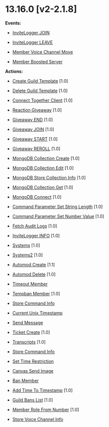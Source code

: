 # 13.16.0 [v2-2.1.8]

**Events:**

- [InviteLogger JOIN](https://github.com/Gotowka/mydbm/blob/v2/events/invitelogger-join.js)

- [InviteLogger LEAVE](https://github.com/Gotowka/mydbm/blob/v2/events/invitelogger-leave.js)

- [Member Voice Channel Move](https://github.com/Gotowka/mydbm/blob/v2/events/member_voice_move.js)

- [Member Boosted Server](https://github.com/Gotowka/mydbm/blob/v2/events/member_boosted_server_EVT.js)


**Actions:**

- [Create Guild Template](https://github.com/Gotowka/mydbm/blob/v2/actions/create_guild_template.js) [1.0]

- [Delete Guild Template](https://github.com/Gotowka/mydbm/blob/v2/actions/delete_guild_template.js) [1.0]

- [Connect Together Client](https://github.com/Gotowka/mydbm/blob/v2/actions/connect_together_client) [1.0]


- [Reaction Giveaway](https://github.com/Gotowka/mydbm/blob/v2/actions/giveaway_create.js) [1.0]

- [Giveaway END](https://github.com/Gotowka/mydbm/blob/v2/actions/gend.js) [1.0]

- [Giveaway JOIN](https://github.com/Gotowka/mydbm/blob/v2/actions/gjoin.js) [1.0]

- [Giveaway START](https://github.com/Gotowka/mydbm/blob/v2/actions/gstart.js) [1.0]

- [Giveaway REROLL](https://github.com/Gotowka/mydbm/blob/v2/actions/greroll.js) [1.0]

- [MongoDB Collection Create](https://github.com/Gotowka/mydbm/blob/v3/actions/mongodb_collection_create.js) [1.0]

- [MongoDB Collection Edit](https://github.com/Gotowka/mydbm/blob/v3/actions/mongodb_collection_edit.js) [1.0]

- [MongoDB Store Collection Info](https://github.com/Gotowka/mydbm/blob/v3/actions/mongodb_store_collection_info.js) [1.0]

- [MongoDB Collection Get](https://github.com/Gotowka/mydbm/blob/v3/actions/mongodb_collection_get.js) [1.0]

- [MongoDB Connect](https://github.com/Gotowka/mydbm/blob/v3/actions/mongodb_connect.js) [1.0]

- [Command Parameter Set String Length](https://github.com/Gotowka/mydbm/blob/v3/actions/command_param_set_length.js) [1.0]

- [Command Parameter Set Number Value](https://github.com/Gotowka/mydbm/blob/v3/actions/command_param_set_value.js) [1.0]

- [Fetch Audit Logs](https://github.com/Gotowka/mydbm/blob/v2/actions/fetch_audit_logs.js) [1.0]

- [InviteLogger INFO](https://github.com/Gotowka/mydbm/blob/v2/actions/loggerinfo.js) [1.0]

- [Systems](https://github.com/Gotowka/mydbm/blob/v2/actions/systems.js) [1.0]

- [Systems2](https://github.com/Gotowka/mydbm/blob/v2/actions/systems2.js) [1.0]

- [Automod Create](https://github.com/Gotowka/mydbm/blob/v2/actions/automod_create.js) [1.1]

- [Automod Delete](https://github.com/Gotowka/mydbm/blob/v2/actions/automod_delete.js) [1.0]

- [Timeout Member](https://github.com/Gotowka/mydbm/blob/v2/actions/timeout_member.js)

- [Tempban Member](https://github.com/Gotowka/mydbm/blob/v2/actions/tempban_member.js) [1.0]

- [Store Command Info](https://github.com/Gotowka/mydbm/blob/v2/actions/store_command_info_MOD.js)

- [Current Unix Timestamp](https://github.com/Gotowka/mydbm/blob/v2/actions/current_unix_timestamp.js)

- [Send Message](https://github.com/Gotowka/mydbm/blob/v2/actions/send_message.js)

- [Ticket Create](https://github.com/Gotowka/mydbm/blob/v2/actions/ticket_manager.js) [1.0]

- [Transcripts](https://github.com/Gotowka/mydbm/blob/v2/actions/transcripts.js) [1.0]

- [Store Command Info](https://github.com/Gotowka/mydbm/blob/v2/actions/store_command_info_MOD.js)

- [Set Time Restriction](https://github.com/Gotowka/mydbm/blob/v2/actions/set_time_restriction_MOD.js)

- [Canvas Send Image](https://github.com/Gotowka/mydbm/blob/v2/actions/canvas_send_image_MOD.js)

- [Ban Member](https://github.com/Gotowka/mydbm/blob/v2/actions/ban_member.js)

- [Add Time To Timestamp](https://github.com/Gotowka/mydbm/blob/v2/actions/add_time_to_timestamp.js) [1.0]

- [Guild Bans List](https://github.com/Gotowka/mydbm/blob/v2/actions/guild_bans_list.js) [1.0]

- [Member Role From Number](https://github.com/Gotowka/mydbm/blob/v2/actions/get_member_role_from_number.js) [1.0]

- [Store Voice Channel Info](https://github.com/Gotowka/mydbm/blob/v2/actions/store_voice_channel_info.js)